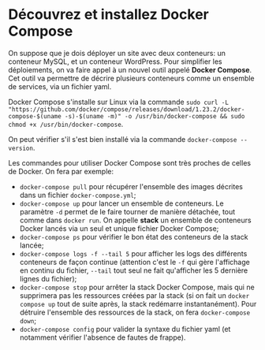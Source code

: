# Découvrez et installez Docker Compose

On suppose que je dois déployer un site avec deux conteneurs: un conteneur MySQL, et un conteneur WordPress.
Pour simplifier les déploiements, on va faire appel à un nouvel outil appelé **Docker Compose**. Cet outil va permettre de décrire plusieurs conteneurs comme un ensemble de services, via un fichier yaml.

Docker Compose s'installe sur Linux via la commande `sudo curl -L "https://github.com/docker/compose/releases/download/1.23.2/docker-compose-$(uname -s)-$(uname -m)" -o /usr/bin/docker-compose && sudo chmod +x /usr/bin/docker-compose`.

On peut vérifier s'il s'est bien installé via la commande `docker-compose --version`.

Les commandes pour utiliser Docker Compose sont très proches de celles de Docker. On fera par exemple:

- `docker-compose pull` pour récupérer l'ensemble des images décrites dans un fichier `docker-compose.yml`;
- `docker-compose up` pour lancer un ensemble de conteneurs. Le paramètre `-d` permet de le faire tourner de manière détachée, tout comme dans `docker run`. On appelle **stack** un ensemble de conteneurs Docker lancés via un seul et unique fichier Docker Compose;
- `docker-compose ps` pour vérifier le bon état des conteneurs de la stack lancée;
- `docker-compose logs -f --tail 5` pour afficher les logs des différents conteneurs de façon continue (attention c'est le `-f` qui gère l'affichage en continu du fichier, `--tail` tout seul ne fait qu'afficher les 5 dernière lignes du fichier);
- `docker-compose stop` pour arrêter la stack Docker Compose, mais qui ne supprimera pas les ressources créées par la stack (si on fait un `docker compose up` tout de suite après, la stack redémarre instantanément). Pour détruire l'ensemble des ressources de la stack, on fera `docker-compose down`;
- `docker-compose config` pour valider la syntaxe du fichier yaml (et notamment vérifier l'absence de fautes de frappe).
